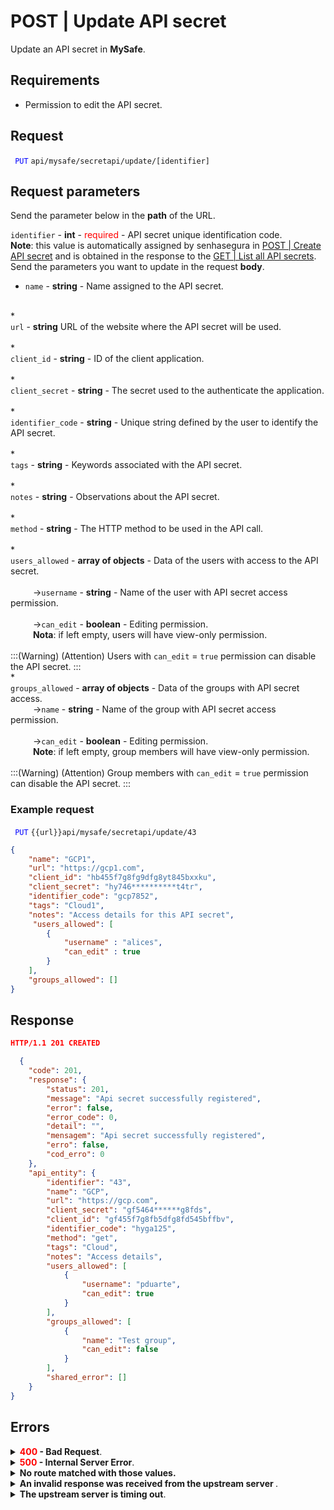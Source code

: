 # POST | Update API secret

Update an API secret in **MySafe**.

## Requirements

* Permission to edit the API secret.

## Request

 <code><span style="color:blue"> PUT</code></span> `api/mysafe/secretapi/update/[identifier]`


## Request parameters
Send the parameter below in the **path** of the URL.

<summary><code>identifier</code> - <b>int</b> - <span style="color:red">required</span> - API secret unique identification code.</summary>
<b>Note</b>: this value is automatically assigned by senhasegura in <a href = "/v3-33/docs/api-post-create-api-secret">POST | Create API secret</a> and is obtained in the response to the <a href =  "/v3-33/docs/api-get-list-all-api-secrets">GET | List all API secrets</a>.</summary>

<br>
Send the parameters you want to update in the request <b>body</b>.


* <summary><code>name</code> - <b>string</b> -  Name assigned to the API secret.</summary>


<br>
* <summary><code>url</code> - <b>string</b>  URL of the website where the API secret will be used.</summary>


<br>
* <summary><code>client_id</code> - <b>string</b> - ID of the client application.</summary>


<br>
* <summary><code>client_secret</code> - <b>string</b>  - The secret used to the authenticate the application.</summary>


<br>
* <summary><code>identifier_code</code> - <b>string</b> - Unique string defined by the user to identify the API secret.</summary>


<br>
* <summary><code>tags</code> - <b>string</b> - Keywords associated with the API secret.</summary>


 <br>
* <summary><code>notes</code> - <b>string</b> - Observations about the API secret.</summary>

 <br>
* <summary><code>method</code> - <b>string</b> - The HTTP method to be used in the API call. </summary>


<br>
* <summary><code>users_allowed</code> - <b>array of objects</b> - Data of the users with access to the API secret.</summary>


<br>
<summary>&nbsp;&emsp;&emsp;&nbsp;→<code>username</code> - <b>string</b> - Name of the user with API secret access permission.</summary>

<br>
<summary>&nbsp;&emsp;&emsp;&nbsp;→<code>can_edit</code> - <b>boolean</b> - Editing permission. </summary>

<summary>&nbsp;&emsp;&emsp;&nbsp;<b>Nota</b>: if left empty, users will have view-only permission.</summary>

<br>    
:::(Warning) (Attention)
Users with <code>can_edit</code> = <code>true</code> permission can disable the API secret.
:::

<br>
* <summary><code>groups_allowed</code> - <b>array of objects</b> - Data of the groups with API secret access.</summary>

<summary>&nbsp;&emsp;&emsp;&nbsp;→<code>name</code> - <b>string</b> - Name of the group with API secret access permission.</summary>

<br>
<summary>&nbsp;&emsp;&emsp;&nbsp;→<code>can_edit</code> - <b>boolean</b> - Editing permission.</summary>
<summary>&nbsp;&emsp;&emsp;&nbsp;<b>Note</b>: if left empty, group members will have view-only permission.</summary>
    
 <br>
:::(Warning) (Attention)
Group members with <code>can_edit</code> = <code>true</code> permission can disable the API secret.
:::

 ### Example request
 
 <code><span style="color:blue"> PUT</code></span> `{{url}}api/mysafe/secretapi/update/43`

```json 
{
    "name": "GCP1",
    "url": "https://gcp1.com",
    "client_id": "hb455f7g8fg9dfg8yt845bxxku",
    "client_secret": "hy746**********t4tr",
    "identifier_code": "gcp7852",
    "tags": "Cloud1",
    "notes": "Access details for this API secret",
     "users_allowed": [
        {
            "username" : "alices",
            "can_edit" : true
        }
    ],
    "groups_allowed": []
}
```
  
  
  
  ## Response

 ```json
HTTP/1.1 201 CREATED 
```
```json 
  {
    "code": 201,
    "response": {
        "status": 201,
        "message": "Api secret successfully registered",
        "error": false,
        "error_code": 0,
        "detail": "",
        "mensagem": "Api secret successfully registered",
        "erro": false,
        "cod_erro": 0
    },
    "api_entity": {
        "identifier": "43",
        "name": "GCP",
        "url": "https://gcp.com",
        "client_secret": "gf5464******g8fds",
        "client_id": "gf455f7g8fb5dfg8fd545bffbv",
        "identifier_code": "hyga125",
        "method": "get",
        "tags": "Cloud",
        "notes": "Access details",
        "users_allowed": [
            {
                "username": "pduarte",
                "can_edit": true
            }
        ],
        "groups_allowed": [
            {
                "name": "Test group",
                "can_edit": false
            }
        ],
        "shared_error": []
    }
}
 ```
 
 ## Errors
 
 <details>
<summary><b><span style="color:red">400</span> - Bad Request</b>.</summary>

***
    
<b>Mensagem: "1005: Api secret not found"</b>
<p><b>Possible cause</b>: the <code>identifier</code> parameter provided hasn't returned an API secret.<br></p>
<b>Solution</b>: provide a new value for the <code>identifier</code> and resend the request.

* * *
</details>


<details>
<summary><b><span style="color:red">500</span> - Internal Server Error</b>.</summary>

***
    
<b>Message: "Unexpected error."</b><br>

<p><b>Possible cause</b>: the error is on the senhasegura server.<br>
        
<b>Solution</b>: contact the support team for more information.</p>
    
 ***
 </details>
 
 <details>
    <summary><b>No route matched with those values.</b></summary>

 ***
    
<b>Message: "No route matched with those values."</b>
<p><b>Possíveis causas</b>: failure in your application authentication with the senhasegura server.<br>
        
<b>Solution</b>: check the authentication parameters such as <code>Access Token URL</code>, <code>Client ID</code> and  <code>Client Secret</code> and request a new access token or check and correct the URL. 
* * *
</details>
     
<details>
<summary><b>An invalid response was received from the upstream server
</b>.</summary>

*** 
   
<b>Message: "An invalid response was received from the upstream server</b>
    
<p><b>Possible cause</b>: the upstream server may be taking too long to respond, leading to a timeout error that is interpreted as an invalid response by the proxy/gateway server.<br>
        
<b>Solution</b>: check the connectivity between the source of the request and the senhasegura server.
***
</details>
     
   

<details>
<summary><b>The upstream server is timing out</b>.</summary>

*** 
    
<b>Message: "The upstream server is timing out"</b>
    
<p><b>Possible cause</b>: the request time has expired.
        
<b>Solution</b>: check the connectivity between the source of the request and the senhasegura server.</p>
* * *
</details>